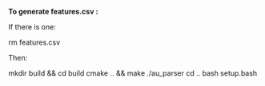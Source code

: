 **To generate features.csv :**

If there is one:

rm features.csv


Then:

mkdir build && cd build
cmake .. && make
./au_parser
cd ..
bash setup.bash
